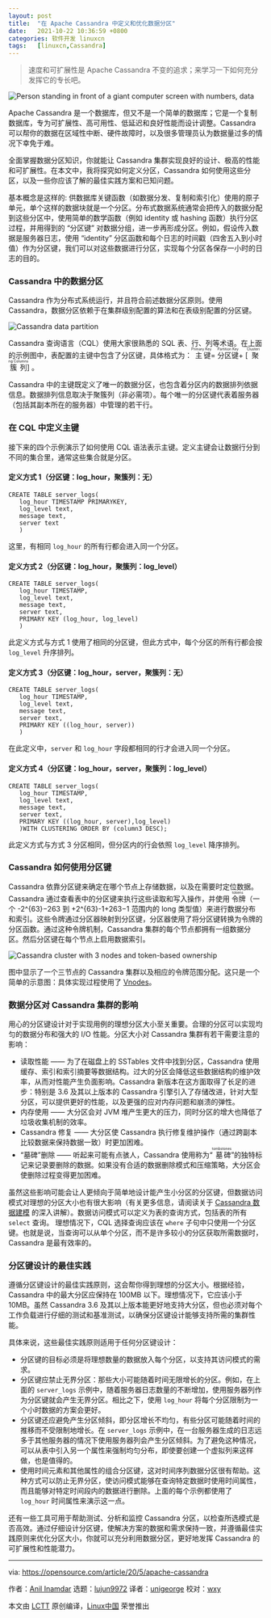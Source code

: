 ```yaml
---
layout: post
title:	"在 Apache Cassandra 中定义和优化数据分区"
date:	2021-10-22 10:36:59 +0800 
categories:	软件开发 linuxcn 
tags:	[linuxcn,Cassandra]
---
```




> 
> 速度和可扩展性是 Apache Cassandra 不变的追求；来学习一下如何充分发挥它的专长吧。
> 
> 
> 


![](/Asserts/Images//attachment/album/202110/22/103651gse3iyiajyaagk34.jpg "Person standing in front of a giant computer screen with numbers, data")


Apache Cassandra 是一个数据库，但又不是一个简单的数据库；它是一个复制数据库，专为可扩展性、高可用性、低延迟和良好性能而设计调整。Cassandra 可以帮你的数据在区域性中断、硬件故障时，以及很多管理员认为数据量过多的情况下幸免于难。


全面掌握数据分区知识，你就能让 Cassandra 集群实现良好的设计、极高的性能和可扩展性。在本文中，我将探究如何定义分区，Cassandra 如何使用这些分区，以及一些你应该了解的最佳实践方案和已知问题。


基本概念是这样的: 供数据库关键函数（如数据分发、复制和索引化）使用的原子单元，单个这样的数据块就是一个分区。分布式数据系统通常会把传入的数据分配到这些分区中，使用简单的数学函数（例如 identity 或 hashing 函数）执行分区过程，并用得到的 “分区键” 对数据分组，进一步再形成分区。例如，假设传入数据是服务器日志，使用 “identity” 分区函数和每个日志的时间戳（四舍五入到小时值）作为分区键，我们可以对这些数据进行分区，实现每个分区各保存一小时的日志的目的。


### Cassandra 中的数据分区


Cassandra 作为分布式系统运行，并且符合前述数据分区原则。使用 Cassandra，数据分区依赖于在集群级别配置的算法和在表级别配置的分区键。


![Cassandra data partition](/Asserts/Images//attachment/album/202110/22/103701lce6rqfx117cxfhw.png "Cassandra data partition")


Cassandra 查询语言（CQL）使用大家很熟悉的 SQL 表、行、列等术语。在上面的示例图中，表配置的主键中包含了分区键，具体格式为：<ruby> 主键 <rt>  Primary Key </rt></ruby> = <ruby> 分区键 <rt>  Partition Key </rt></ruby> + [<ruby> 聚簇列 <rt>  Clustering Columns </rt></ruby>] 。


Cassandra 中的主键既定义了唯一的数据分区，也包含着分区内的数据排列依据信息。数据排列信息取决于聚簇列（非必需项）。每个唯一的分区键代表着服务器（包括其副本所在的服务器）中管理的若干行。


### 在 CQL 中定义主键


接下来的四个示例演示了如何使用 CQL 语法表示主键。定义主键会让数据行分到不同的集合里，通常这些集合就是分区。


#### 定义方式 1（分区键：log\_hour，聚簇列：无）



```
CREATE TABLE server_logs(
   log_hour TIMESTAMP PRIMARYKEY,
   log_level text,
   message text,
   server text
   )

```

这里，有相同 `log_hour` 的所有行都会进入同一个分区。


#### 定义方式 2（分区键：log\_hour，聚簇列：log\_level）



```
CREATE TABLE server_logs(
   log_hour TIMESTAMP,
   log_level text,
   message text,
   server text,
   PRIMARY KEY (log_hour, log_level)
   )

```

此定义方式与方式 1 使用了相同的分区键，但此方式中，每个分区的所有行都会按 `log_level` 升序排列。


#### 定义方式 3（分区键：log\_hour，server，聚簇列：无）



```
CREATE TABLE server_logs(
   log_hour TIMESTAMP,
   log_level text,
   message text,
   server text,
   PRIMARY KEY ((log_hour, server))
   )

```

在此定义中，`server` 和 `log_hour` 字段都相同的行才会进入同一个分区。


#### 定义方式 4（分区键：log\_hour，server，聚簇列：log\_level）



```
CREATE TABLE server_logs(
   log_hour TIMESTAMP,
   log_level text,
   message text,
   server text,
   PRIMARY KEY ((log_hour, server),log_level)
   )WITH CLUSTERING ORDER BY (column3 DESC);

```

此定义方式与方式 3 分区相同，但分区内的行会依照 `log_level` 降序排列。


### Cassandra 如何使用分区键


Cassandra 依靠分区键来确定在哪个节点上存储数据，以及在需要时定位数据。Cassandra 通过查看表中的分区键来执行这些读取和写入操作，并使用<ruby> 令牌 <rt>  tokens </rt></ruby>（一个 -2^{63}−263 到 +2^{63}-1+263−1 范围内的 long 类型值）来进行数据分布和索引。这些令牌通过分区器映射到分区键，分区器使用了将分区键转换为令牌的分区函数。通过这种令牌机制，Cassandra 集群的每个节点都拥有一组数据分区。然后分区键在每个节点上启用数据索引。


![Cassandra cluster with 3 nodes and token-based ownership](/Asserts/Images//attachment/album/202110/22/103702i80t0rnirm3100fi.png "Cassandra cluster with 3 nodes and token-based ownership")


图中显示了一个三节点的 Cassandra 集群以及相应的令牌范围分配。这只是一个简单的示意图：具体实现过程使用了 [Vnodes](https://www.instaclustr.com/cassandra-vnodes-how-many-should-i-use/)。


### 数据分区对 Cassandra 集群的影响


用心的分区键设计对于实现用例的理想分区大小至关重要。合理的分区可以实现均匀的数据分布和强大的 I/O 性能。分区大小对 Cassandra 集群有若干需要注意的影响：


* 读取性能 —— 为了在磁盘上的 SSTables 文件中找到分区，Cassandra 使用缓存、索引和索引摘要等数据结构。过大的分区会降低这些数据结构的维护效率，从而对性能产生负面影响。Cassandra 新版本在这方面取得了长足的进步：特别是 3.6 及其以上版本的 Cassandra 引擎引入了存储改进，针对大型分区，可以提供更好的性能，以及更强的应对内存问题和崩溃的弹性。
* 内存使用 —— 大分区会对 JVM 堆产生更大的压力，同时分区的增大也降低了垃圾收集机制的效率。
* Cassandra 修复 —— 大分区使 Cassandra 执行修复维护操作（通过跨副本比较数据来保持数据一致）时更加困难。
* “墓碑”删除 —— 听起来可能有点骇人，Cassandra 使用称为“<ruby> 墓碑 <rt>  tombstones </rt></ruby>”的独特标记来记录要删除的数据。如果没有合适的数据删除模式和压缩策略，大分区会使删除过程变得更加困难。


虽然这些影响可能会让人更倾向于简单地设计能产生小分区的分区键，但数据访问模式对理想的分区大小也有很大影响（有关更多信息，请阅读关于 [Cassandra 数据建模](https://www.instaclustr.com/resource/6-step-guide-to-apache-cassandra-data-modelling-white-paper/) 的深入讲解）。数据访问模式可以定义为表的查询方式，包括表的所有 `select` 查询。 理想情况下，CQL 选择查询应该在 `where` 子句中只使用一个分区键。也就是说，当查询可以从单个分区，而不是许多较小的分区获取所需数据时，Cassandra 是最有效率的。


### 分区键设计的最佳实践


遵循分区键设计的最佳实践原则，这会帮你得到理想的分区大小。根据经验，Cassandra 中的最大分区应保持在 100MB 以下。理想情况下，它应该小于 10MB。虽然 Cassandra 3.6 及其以上版本能更好地支持大分区，但也必须对每个工作负载进行仔细的测试和基准测试，以确保分区键设计能够支持所需的集群性能。


具体来说，这些最佳实践原则适用于任何分区键设计：


* 分区键的目标必须是将理想数量的数据放入每个分区，以支持其访问模式的需求。
* 分区键应禁止无界分区：那些大小可能随着时间无限增长的分区。例如，在上面的 `server_logs` 示例中，随着服务器日志数量的不断增加，使用服务器列作为分区键就会产生无界分区。相比之下，使用 `log_hour` 将每个分区限制为一个小时数据的方案会更好。
* 分区键还应避免产生分区倾斜，即分区增长不均匀，有些分区可能随着时间的推移而不受限制地增长。在 `server_logs` 示例中，在一台服务器生成的日志远多于其他服务器的情况下使用服务器列会产生分区倾斜。为了避免这种情况，可以从表中引入另一个属性来强制均匀分布，即使要创建一个虚拟列来这样做，也是值得的。
* 使用时间元素和其他属性的组合分区键，这对时间序列数据分区很有帮助。这种方式可以防止无界分区，使访问模式能够在查询特定数据时使用时间属性，而且能够对特定时间段内的数据进行删除。上面的每个示例都使用了 `log_hour` 时间属性来演示这一点。


还有一些工具可用于帮助测试、分析和监控 Cassandra 分区，以检查所选模式是否高效。通过仔细设计分区键，使解决方案的数据和需求保持一致，并遵循最佳实践原则来优化分区大小，你就可以充分利用数据分区，更好地发挥 Cassandra 的可扩展性和性能潜力。




---


via: <https://opensource.com/article/20/5/apache-cassandra>


作者：[Anil Inamdar](https://opensource.com/users/anil-inamdar) 选题：[lujun9972](https://github.com/lujun9972) 译者：[unigeorge](https://github.com/unigeorge) 校对：[wxy](https://github.com/wxy)


本文由 [LCTT](https://github.com/LCTT/TranslateProject) 原创编译，[Linux中国](https://linux.cn/) 荣誉推出
